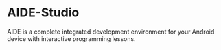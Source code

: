 # AIDE-Studio
AIDE is a complete integrated development environment for your Android device with interactive programming lessons.
